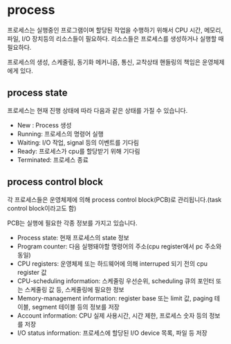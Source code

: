 # process

프로세스는 실행중인 프로그램이며 할당된 작업을 수행하기 위해서 CPU 시간, 메모리, 파일, I/O 장치등의 리소스들이 필요하다.
리소스들은 프로세스를 생성하거나 실행할 때 필요하다.

프로세스의 생성, 스케줄링, 동기화 메커니즘, 통신, 교착상태 핸들링의 책임은 운영체제에게 있다.

## process state

프로세스는 현재 진행 상태에 따라 다음과 같은 상태를 가질 수 있습니다.

* New : Process 생성
* Running: 프로세스의 명령어 실행
* Waiting: I/O 작업, signal 등의 이벤트를 기다림
* Ready: 프로세스가 cpu를 할당받기 위해 기다림
* Terminated: 프로세스 종료

## process control block

각 프로세스들은 운영체제에 의해 process control block(PCB)로 관리됩니다.(task control block이라고도 함)

PCB는 실행에 필요한 각종 정보를 가지고 있습니다.

* Process state: 현재 프로세스의 state 정보
* Program counter: 다음 실행돼야할 명령어의 주소(cpu register에서 pc 주소와 동일)
* CPU registers: 운영체제 또는 하드웨어에 의해 interruped 되기 전의 cpu register 값
* CPU-scheduling information: 스케줄링 우선순위, scheduling 큐의 포인터 또는 스케줄링 값 등, 스케줄링에 필요한 정보
* Memory-management information: register base 또는 limit 값, paging 테이블, segment 테이블 등의 정보를 저장
* Account information: CPU 실제 사용시간, 시간 제한, 프로세스 숫자 등의 정보를 저장
* I/O status information: 프로세스에 할당된 I/O device 목록, 파일 등 저장